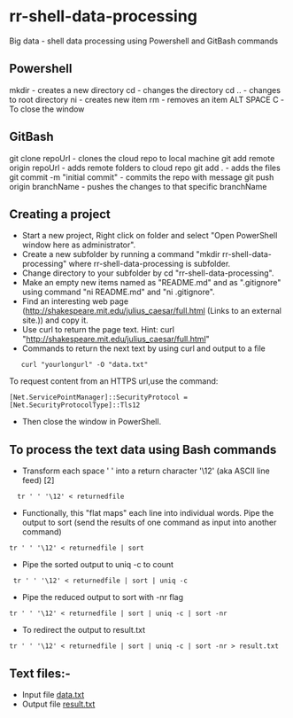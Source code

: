 # rr-shell-data-processing
Big data - shell data processing using Powershell and GitBash commands

## Powershell 
mkdir - creates a new directory
cd - changes the directory
cd .. - changes to root directory
ni - creates new item
rm - removes an item
ALT SPACE C -To close the window

## GitBash
git clone repoUrl - clones the cloud repo to local machine
git add remote origin repoUrl - adds remote folders to cloud repo
git add . - adds the files
git commit -m "initial commit" - commits the repo with message
git push origin branchName - pushes the changes to that specific branchName

## Creating a project 
- Start a new project, Right click on folder and select "Open PowerShell window here as administrator".
- Create a new subfolder by running a command "mkdir rr-shell-data-processing" where rr-shell-data-processing is subfolder.
- Change directory to your subfolder by cd "rr-shell-data-processing".
- Make an empty new items named as "README.md" and  as ".gitignore" using command "ni README.md" and "ni .gitignore".
- Find an interesting web page (http://shakespeare.mit.edu/julius_caesar/full.html (Links to an external site.)) and copy it.
- Use curl to return the page text. Hint: curl "http://shakespeare.mit.edu/julius_caesar/full.html"  
- Commands to return the next text by using curl and output to a file
```curl "yourlongurl" -O 
   curl "yourlongurl" -O "data.txt"
```
To request content from an HTTPS url,use the command:
```
[Net.ServicePointManager]::SecurityProtocol = [Net.SecurityProtocolType]::Tls12
```
- Then close the window in PowerShell. 

## To process the text data using Bash commands
* Transform each space ' ' into a return character '\12' (aka ASCII line feed) [2] 
``` 
  tr ' ' '\12' < returnedfile
```
* Functionally, this "flat maps" each line into individual words. 
Pipe the output to sort (send the results of one command as input into another command)
```
tr ' ' '\12' < returnedfile | sort
```
* Pipe the sorted output to uniq -c to count
```
 tr ' ' '\12' < returnedfile | sort | uniq -c
 ```
* Pipe the reduced output to sort with -nr flag
```
tr ' ' '\12' < returnedfile | sort | uniq -c | sort -nr
```
* To redirect the output to result.txt
```
tr ' ' '\12' < returnedfile | sort | uniq -c | sort -nr > result.txt
```

## Text files:-
- Input file [data.txt](https://github.com/Rajeshwari-Rudra/rr-shell-data-processing/blob/master/data.txt)
- Output file [result.txt](https://github.com/Rajeshwari-Rudra/rr-shell-data-processing/blob/master/result.txt)
